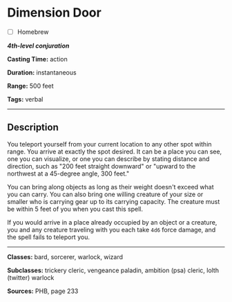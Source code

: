 # Dimension Door

- [ ] Homebrew

***4th-level conjuration***

**Casting Time:** action

**Duration:** instantaneous

**Range:** 500 feet

**Tags:** verbal

---

## Description
You teleport yourself from your current location to any other spot within range. You arrive at exactly the spot desired. It can be a place you can see, one you can visualize, or one you can describe by stating distance and direction, such as "200 feet straight downward" or "upward to the northwest at a 45-degree angle, 300 feet."

You can bring along objects as long as their weight doesn't exceed what you can carry. You can also bring one willing creature of your size or smaller who is carrying gear up to its carrying capacity. The creature must be within 5 feet of you when you cast this spell.

If you would arrive in a place already occupied by an object or a creature, you and any creature traveling with you each take `4d6` force damage, and the spell fails to teleport you.

---

**Classes:** bard, sorcerer, warlock, wizard

**Subclasses:** trickery cleric, vengeance paladin, ambition (psa) cleric, lolth (twitter) warlock

**Sources:** PHB, page 233
